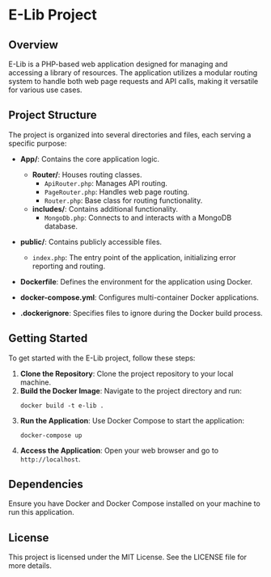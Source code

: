 # E-Lib Project

## Overview
E-Lib is a PHP-based web application designed for managing and accessing a library of resources. The application utilizes a modular routing system to handle both web page requests and API calls, making it versatile for various use cases.

## Project Structure
The project is organized into several directories and files, each serving a specific purpose:

- **App/**: Contains the core application logic.
  - **Router/**: Houses routing classes.
    - `ApiRouter.php`: Manages API routing.
    - `PageRouter.php`: Handles web page routing.
    - `Router.php`: Base class for routing functionality.
  - **includes/**: Contains additional functionality.
    - `MongoDb.php`: Connects to and interacts with a MongoDB database.

- **public/**: Contains publicly accessible files.
  - `index.php`: The entry point of the application, initializing error reporting and routing.

- **Dockerfile**: Defines the environment for the application using Docker.

- **docker-compose.yml**: Configures multi-container Docker applications.

- **.dockerignore**: Specifies files to ignore during the Docker build process.

## Getting Started
To get started with the E-Lib project, follow these steps:

1. **Clone the Repository**: Clone the project repository to your local machine.
2. **Build the Docker Image**: Navigate to the project directory and run:
   ```
   docker build -t e-lib .
   ```
3. **Run the Application**: Use Docker Compose to start the application:
   ```
   docker-compose up
   ```
4. **Access the Application**: Open your web browser and go to `http://localhost`.

## Dependencies
Ensure you have Docker and Docker Compose installed on your machine to run this application.

## License
This project is licensed under the MIT License. See the LICENSE file for more details.